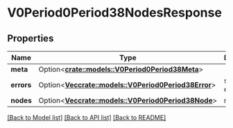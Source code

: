 # V0Period0Period38NodesResponse

## Properties

Name | Type | Description | Notes
------------ | ------------- | ------------- | -------------
**meta** | Option<[**crate::models::V0Period0Period38Meta**](v0.0.38_meta.md)> |  | [optional]
**errors** | Option<[**Vec<crate::models::V0Period0Period38Error>**](v0.0.38_error.md)> | slurm errors | [optional]
**nodes** | Option<[**Vec<crate::models::V0Period0Period38Node>**](v0.0.38_node.md)> | nodes info | [optional]

[[Back to Model list]](../README.md#documentation-for-models) [[Back to API list]](../README.md#documentation-for-api-endpoints) [[Back to README]](../README.md)



